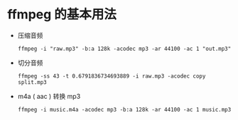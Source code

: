 # ffmpeg 的基本用法



* 压缩音频

  ```shell
  ffmpeg -i "raw.mp3" -b:a 128k -acodec mp3 -ar 44100 -ac 1 "out.mp3"
  ```



* 切分音频

  ```shell
  ffmpeg -ss 43 -t 0.6791836734693889 -i raw.mp3 -acodec copy split.mp3
  ```

  

* m4a ( aac ) 转换 mp3

  ```shell
  ffmpeg -i music.m4a -acodec mp3 -b:a 128k -ar 44100 -ac 1 music.mp3
  ```

  